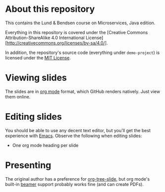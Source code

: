 # About this repository

This contains the Lund & Bendsen course on Microservices, Java edition.

Everything in this repository is covered under the
[Creative Commons Attribution-ShareAlike 4.0 International License][http://creativecommons.org/licenses/by-sa/4.0/].

In addition, the repository's source code (everything under `demo-project`) is licensed under the [MIT License](https://mit-license.org/).

# Viewing slides

The slides are in [org mode](https://orgmode.org/) format, which GitHub renders natively. Just view them online.

# Editing slides

You should be able to use any decent text editor, but you'll get the best experience with [Emacs](https://www.gnu.org/software/emacs/). Observe the following when editing slides:

- One org mode heading per slide

# Presenting

The original author has a preference for [org-tree-slide](https://github.com/takaxp/org-tree-slide), but org mode's built-in [beamer](https://orgmode.org/worg/exporters/beamer/tutorial.html) support probably works fine (and can create PDFs).
